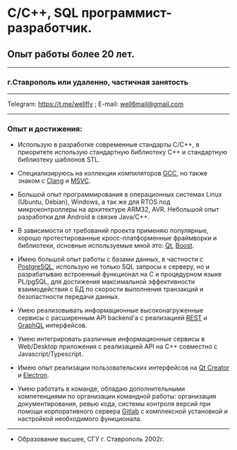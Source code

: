 
# C/C++, SQL программист-разработчик.
## Опыт работы более 20 лет.
---
### г.Ставрополь или удаленно, частичная занятость
---
Telegram: https://t.me/wellfly ; E-mail: well6mail@gmail.com
***
### Опыт и достижения:

- Использую в разработке современные стандарты С/С++, в приоритете использую стандартную библиотеку С++ и стандартную библиотеку шаблонов STL. 

- Специализируюсь на коллекции компиляторов [GCC](http://gcc.gnu.org/), но также знаком с [Clang](https://clang.llvm.org/) и [MSVC](https://learn.microsoft.com/en-us/cpp).

- Большой опыт программирования в операционных системах Linux (Ubuntu, Debian), Windows, а так же для RTOS под микроконтроллеры на архитектуре ARM32, AVR. Небольшой опыт разработки для Android в связке Java/C++.

- В зависимости от требований проекта применяю популярные, хорошо протестированные кросс-платформенные фраймворки и библиотеки, основные используемые мной это: [Qt](https://qt.io/), [Boost](https://www.boost.org/).
 
- Имею большой опыт работы с базами данных, в частности с [PostgreSQL](https://postgrespro.ru/), использую не только SQL запросы к серверу, но и разрабатываю встроенный функционал на С и процедурном языке PL/pgSQL, для достижения максимальной эффективности взаимодействия с БД по скорости выполнения транзакций и безопастности передачи данных. 

- Умею реализовывать информационные высоконагруженные сервисы с расширенным API backend'а с реализацией [REST](https://restfulapi.net/) и [GraphQL](https://graphql.org/) интерфейсов.

- Умею интегрировать различные информационные сервисы в Web/Desktop приложения с реализацией API на С++ совместно с Javascript/Typescript.

- Имею опыт реализации пользовательских интерфейсов на [Qt Creator](https://www.qt.io/product/development-tools) и [Electron](https://electronjs.org).

- Умею работать в команде, обладаю дополнительными компетенциями по организации командной работы: организация документирования, ревью кода, системы контроля версий при помощи корпоративного сервера [Gitlab](https://about.gitlab.com/) с комплексной установкой и настройкой необходимого функционала.

---
- Образование высшее, СГУ г. Ставрополь 2002г.
